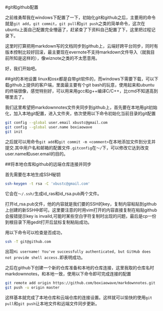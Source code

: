 #git和github配置

之前维勇帮我在windows下配置了一下，初始化git和github之后，主要用的命令就是`git add`，`git commit`，`git pull`和`git push`之类的简单命令，这次在ubuntu上面自己配置完全懵逼了，赶紧查了下资料自己配置了下，这里把过程记录下。

这里时打算把用markdown写的文档同步到github上，云端好跨平台同步，同时有版本控制比较好回滚，最主要现在evernote不支持markdown文件导入（就我目前所知是这样的），像wiznote之类的不太愿意用。

好，我们开始吧。

##git的本地设置
linux和osx都是自带git软件的，而windows下需要下载，可以下载github上提供的客户端，里面最主要有个git bash的玩意，使用起来和ubuntu的终端很像，感觉特别好，可以用来用gcc和g++编译C/C\+\+，比cmd不知道高到哪里去了。

我们这里希望把markdownnotes文件夹同步到github上，首先要在本地用git初始化，加入本地git配置，进入文件夹，依次使用以下命令初始化当前目录的git配置

```bash
git config --global user.email xbustc@gmail.com
git config --global user.name boxiaowave
git init
```

之后就可以用命令`git add`和`git commit -m <comment>`在本地添加文件到分支并提交.其中用户名和邮箱的配置文件`.gitconfig`在`～/`下，可以修改它达到改变user.name和user.email的目的。

##将本地仓库和github的远端仓库连接并同步

首先需要在本地生成SSH秘钥
``` bash
ssh-keygen -t rsa -C 'xbustc@gmail.com'
```

它会在`～/.ssh/`生成id_ras和id_rsa.pub两个文件。

打开id_rsa.pub文件，他的内容就是我们要的SSH的key，复制内容粘贴到github上创建的新SSH中即可。这里要注意的时用vim打开的内容直接复制在粘贴github会报错提示key is invaild,可能时某些空白字符复制时出现的问题，最后是cp一份到根目录下用gedit打开后鼠标复制粘贴成功。

用以下命令可以检查是否成功，
```bash
ssh -T git@github.com
```
出现```Hi username! You've successfully authenticated, but GitHub does not provide shell access.```即表明成功。

之后在github下创建一个新的仓库准备和本地的仓库连接，这里我取的仓库名时markdownnotes，和本地一致，使用以下命令即可完成连接的配置
```bash
git remote add origin https://github.com/boxiaowave/markdownnotes.git
git push -u origin master


```
这样基本就完成了本地仓库和云端仓库的连接设置。这样就可以愉快的使用`git pull`和`git push`让本地文件和远端文件同步更新。



